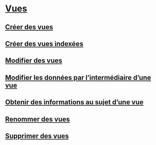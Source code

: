 # [Vues](views.md)
## [Créer des vues](create-views.md)
## [Créer des vues indexées](create-indexed-views.md)
## [Modifier des vues](modify-views.md)
## [Modifier les données par l’intermédiaire d’une vue](modify-data-through-a-view.md)
## [Obtenir des informations au sujet d’une vue](get-information-about-a-view.md)
## [Renommer des vues](rename-views.md)
## [Supprimer des vues](delete-views.md)
